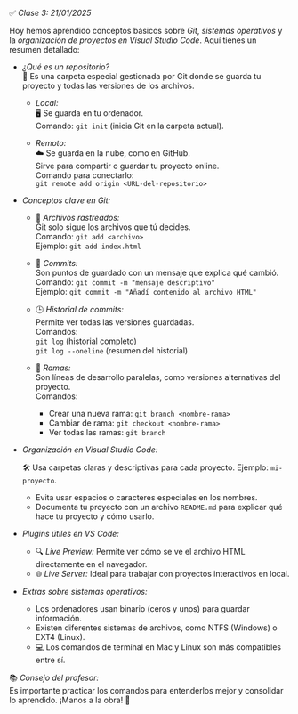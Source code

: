 ✅ *Clase 3: 21/01/2025*

Hoy hemos aprendido conceptos básicos sobre *Git*, *sistemas operativos* y la *organización de proyectos en Visual Studio Code*. Aquí tienes un resumen detallado:

- *¿Qué es un repositorio?*  
📂 Es una carpeta especial gestionada por Git donde se guarda tu proyecto y todas las versiones de los archivos.

  - *Local:*  
  🖥️ Se guarda en tu ordenador.  
  Comando: `git init` (inicia Git en la carpeta actual).  

  - *Remoto:*  
  ☁️ Se guarda en la nube, como en GitHub.  
  Sirve para compartir o guardar tu proyecto online.  
  Comando para conectarlo:  
  `git remote add origin <URL-del-repositorio>`

- *Conceptos clave en Git:*  

  - 📄 *Archivos rastreados:*  
    Git solo sigue los archivos que tú decides.  
    Comando: `git add <archivo>`  
    Ejemplo: `git add index.html`

  - 🔐 *Commits:*  
    Son puntos de guardado con un mensaje que explica qué cambió.  
    Comando: `git commit -m "mensaje descriptivo"`  
    Ejemplo: `git commit -m "Añadí contenido al archivo HTML"`  

  - 🕒 *Historial de commits:*  
    Permite ver todas las versiones guardadas.  
    Comandos:  
    `git log` (historial completo)  
    `git log --oneline` (resumen del historial)

  - 🌿 *Ramas:*  
    Son líneas de desarrollo paralelas, como versiones alternativas del proyecto.  
    Comandos:  
    - Crear una nueva rama: `git branch <nombre-rama>`  
    - Cambiar de rama: `git checkout <nombre-rama>`  
    - Ver todas las ramas: `git branch`

- *Organización en Visual Studio Code:*  

  🛠️ Usa carpetas claras y descriptivas para cada proyecto. Ejemplo: `mi-proyecto`.  

  - Evita usar espacios o caracteres especiales en los nombres.  
  - Documenta tu proyecto con un archivo `README.md` para explicar qué hace tu proyecto y cómo usarlo.

- *Plugins útiles en VS Code:*  

  - 🔍 *Live Preview:* Permite ver cómo se ve el archivo HTML directamente en el navegador.  
  - 🌐 *Live Server:* Ideal para trabajar con proyectos interactivos en local.

- *Extras sobre sistemas operativos:*  

  - Los ordenadores usan binario (ceros y unos) para guardar información.  
  - Existen diferentes sistemas de archivos, como NTFS (Windows) o EXT4 (Linux).  
  - 💻 Los comandos de terminal en Mac y Linux son más compatibles entre sí.

📚 *Consejo del profesor:*  
Es importante practicar los comandos para entenderlos mejor y consolidar lo aprendido. ¡Manos a la obra! 🚀